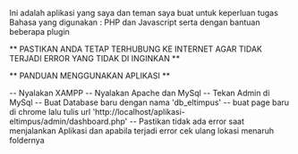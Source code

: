 Ini adalah aplikasi yang saya dan teman saya buat untuk keperluan tugas
Bahasa yang digunakan : PHP dan Javascript serta dengan bantuan beberapa plugin

** PASTIKAN ANDA TETAP TERHUBUNG KE INTERNET AGAR TIDAK TERJADI ERROR YANG TIDAK DI INGINKAN **

** PANDUAN MENGGUNAKAN APLIKASI **

-- Nyalakan XAMPP
-- Nyalakan Apache dan MySql
-- Tekan Admin di MySql
-- Buat Database baru dengan nama 'db_eltimpus'
-- buat page baru di chrome lalu tulis url 'http://localhost/aplikasi-eltimpus/admin/dashboard.php'
-- Pastikan tidak ada error saat menjalankan Aplikasi dan apabila terjadi error cek ulang lokasi menaruh foldernya
